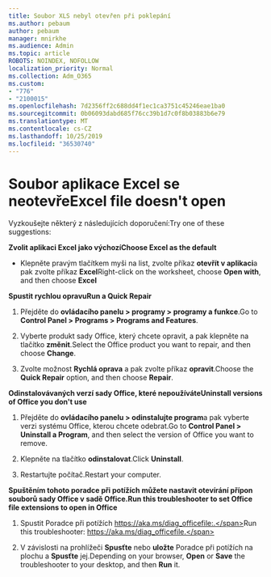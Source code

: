 ```yaml
---
title: Soubor XLS nebyl otevřen při poklepání
ms.author: pebaum
author: pebaum
manager: mnirkhe
ms.audience: Admin
ms.topic: article
ROBOTS: NOINDEX, NOFOLLOW
localization_priority: Normal
ms.collection: Adm_O365
ms.custom:
- "776"
- "2100015"
ms.openlocfilehash: 7d2356ff2c688dd4f1ec1ca3751c45246eae1ba0
ms.sourcegitcommit: 0b06093dabd685f76cc39b1d7c0f8b03883b6e79
ms.translationtype: MT
ms.contentlocale: cs-CZ
ms.lasthandoff: 10/25/2019
ms.locfileid: "36530740"
---
```

# <a name="excel-file-doesnt-open"></a><span data-ttu-id="45af2-102">Soubor aplikace Excel se neotevře</span><span class="sxs-lookup"><span data-stu-id="45af2-102">Excel file doesn't open</span></span>

<span data-ttu-id="45af2-103">Vyzkoušejte některý z následujících doporučení:</span><span class="sxs-lookup"><span data-stu-id="45af2-103">Try one of these suggestions:</span></span>

<span data-ttu-id="45af2-104">**Zvolit aplikaci Excel jako výchozí**</span><span class="sxs-lookup"><span data-stu-id="45af2-104">**Choose Excel as the default**</span></span>

* <span data-ttu-id="45af2-105">Klepněte pravým tlačítkem myši na list, zvolte příkaz **otevřít v aplikaci**a pak zvolte příkaz **Excel**</span><span class="sxs-lookup"><span data-stu-id="45af2-105">Right-click on the worksheet, choose **Open with**, and then choose **Excel**</span></span>

<span data-ttu-id="45af2-106">**Spustit rychlou opravu**</span><span class="sxs-lookup"><span data-stu-id="45af2-106">**Run a Quick Repair**</span></span>

1. <span data-ttu-id="45af2-107">Přejděte do **ovládacího panelu > programy > programy a funkce**.</span><span class="sxs-lookup"><span data-stu-id="45af2-107">Go to **Control Panel > Programs > Programs and Features**.</span></span>

2. <span data-ttu-id="45af2-108">Vyberte produkt sady Office, který chcete opravit, a pak klepněte na tlačítko **změnit**.</span><span class="sxs-lookup"><span data-stu-id="45af2-108">Select the Office product you want to repair, and then choose **Change**.</span></span>

3. <span data-ttu-id="45af2-109">Zvolte možnost **Rychlá oprava** a pak zvolte příkaz **opravit**.</span><span class="sxs-lookup"><span data-stu-id="45af2-109">Choose the **Quick Repair** option, and then choose **Repair**.</span></span>

<span data-ttu-id="45af2-110">**Odinstalovávaných verzí sady Office, které nepoužíváte**</span><span class="sxs-lookup"><span data-stu-id="45af2-110">**Uninstall versions of Office you don't use**</span></span>

1. <span data-ttu-id="45af2-111">Přejděte do **ovládacího panelu > odinstalujte program**a pak vyberte verzi systému Office, kterou chcete odebrat.</span><span class="sxs-lookup"><span data-stu-id="45af2-111">Go to **Control Panel > Uninstall a Program**, and then select the version of Office you want to remove.</span></span>

2. <span data-ttu-id="45af2-112">Klepněte na tlačítko **odinstalovat**.</span><span class="sxs-lookup"><span data-stu-id="45af2-112">Click **Uninstall**.</span></span>

3. <span data-ttu-id="45af2-113">Restartujte počítač.</span><span class="sxs-lookup"><span data-stu-id="45af2-113">Restart your computer.</span></span>

<span data-ttu-id="45af2-114">**Spuštěním tohoto poradce při potížích můžete nastavit otevírání přípon souborů sady Office v sadě Office.**</span><span class="sxs-lookup"><span data-stu-id="45af2-114">**Run this troubleshooter to set Office file extensions to open in Office**</span></span>

1. <span data-ttu-id="45af2-115">Spustit Poradce při potížích https://aka.ms/diag_officefile:.</span><span class="sxs-lookup"><span data-stu-id="45af2-115">Run this troubleshooter: https://aka.ms/diag_officefile.</span></span>

2. <span data-ttu-id="45af2-116">V závislosti na prohlížeči **Spusťte** nebo **uložte** Poradce při potížích na plochu a **Spusťte** jej.</span><span class="sxs-lookup"><span data-stu-id="45af2-116">Depending on your browser, **Open** or **Save** the troubleshooter to your desktop, and then **Run** it.</span></span>
